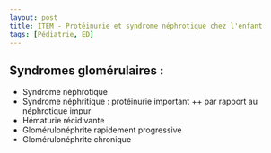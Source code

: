 ```yaml
---
layout: post
title: ITEM - Protéinurie et syndrome néphrotique chez l'enfant
tags: [Pédiatrie, ED]
---
```


## Syndromes glomérulaires :

- Syndrome néphrotique
- Syndrome néphritique : protéinurie important ++ par rapport au néphrotique impur
- Hématurie récidivante
- Glomérulonéphrite rapidement progressive
- Glomérulonéphrite chronique
